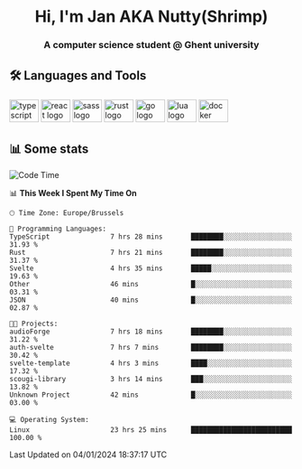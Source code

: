 <h1 align="center">Hi, I'm Jan AKA Nutty(Shrimp)</h1>
<h3 align="center">A computer science student @ Ghent university</h3>

<h2 align="left">🛠️ Languages and Tools</h2>

###

<div align="left">
  <img src="https://cdn.jsdelivr.net/gh/devicons/devicon/icons/typescript/typescript-original.svg" height="40" width="52" alt="typescript logo"  />
  <img src="https://cdn.jsdelivr.net/gh/devicons/devicon/icons/react/react-original.svg" height="40" width="52" alt="react logo"  />
  <img src="https://cdn.jsdelivr.net/gh/devicons/devicon/icons/sass/sass-original.svg" height="40" width="52" alt="sass logo"  />
  <img src="https://cdn.jsdelivr.net/gh/devicons/devicon/icons/rust/rust-plain.svg" height="40" width="52" alt="rust logo"  />
  <img src="https://cdn.jsdelivr.net/gh/devicons/devicon/icons/go/go-original.svg" height="40" width="52" alt="go logo"  />
  <img src="https://cdn.jsdelivr.net/gh/devicons/devicon/icons/lua/lua-original.svg" height="40" width="52" alt="lua logo"  />
  <img src="https://cdn.jsdelivr.net/gh/devicons/devicon/icons/docker/docker-original.svg" height="40" width="52" alt="docker logo"  />
</div>

<h2>📊 Some stats</h2>

<!--START_SECTION:waka-->
![Code Time](http://img.shields.io/badge/Code%20Time-4%2C080%20hrs%207%20mins-blue)

📊 **This Week I Spent My Time On** 

```text
🕑︎ Time Zone: Europe/Brussels

💬 Programming Languages: 
TypeScript               7 hrs 28 mins       ████████░░░░░░░░░░░░░░░░░   31.93 % 
Rust                     7 hrs 21 mins       ████████░░░░░░░░░░░░░░░░░   31.37 % 
Svelte                   4 hrs 35 mins       █████░░░░░░░░░░░░░░░░░░░░   19.63 % 
Other                    46 mins             █░░░░░░░░░░░░░░░░░░░░░░░░   03.31 % 
JSON                     40 mins             █░░░░░░░░░░░░░░░░░░░░░░░░   02.87 % 

🐱‍💻 Projects: 
audioForge               7 hrs 18 mins       ████████░░░░░░░░░░░░░░░░░   31.22 % 
auth-svelte              7 hrs 7 mins        ████████░░░░░░░░░░░░░░░░░   30.42 % 
svelte-template          4 hrs 3 mins        ████░░░░░░░░░░░░░░░░░░░░░   17.32 % 
scougi-library           3 hrs 14 mins       ███░░░░░░░░░░░░░░░░░░░░░░   13.82 % 
Unknown Project          42 mins             █░░░░░░░░░░░░░░░░░░░░░░░░   03.00 % 

💻 Operating System: 
Linux                    23 hrs 25 mins      █████████████████████████   100.00 % 
```


 Last Updated on 04/01/2024 18:37:17 UTC
<!--END_SECTION:waka-->
